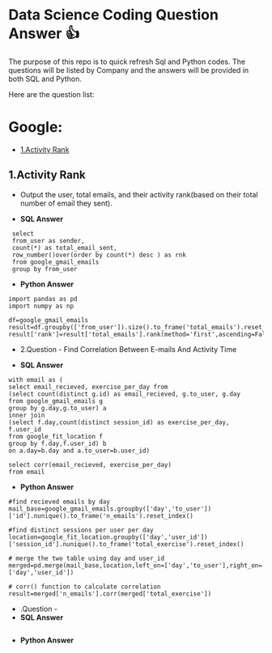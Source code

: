 
# Data Science Coding Question Answer :+1:

The purpose of this repo is to quick refresh Sql and Python codes. The questions will be listed by Company and the answers will be provided in both SQL and Python.

Here are the question list:

# Google:
* [1.Activity Rank](#activity-rank)



## 1.Activity Rank
* Output the user, total emails, and their activity rank(based on their total number of email they sent).

* **SQL Answer**
```
 select 
 from_user as sender,
 count(*) as total_email_sent,
 row_number()over(order by count(*) desc ) as rnk
 from google_gmail_emails
 group by from_user
 ```

* **Python Answer**
 ```
 import pandas as pd
 import numpy as np

 df=google_gmail_emails
 result=df.groupby(['from_user']).size().to_frame('total_emails').reset_index()
 result['rank']=result['total_emails'].rank(method='first',ascending=False)
```

* 2.Question - Find Correlation Between E-mails And Activity Time

* **SQL Answer**
```
with email as (
select email_recieved, exercise_per_day from
(select count(distinct g.id) as email_recieved, g.to_user, g.day
from google_gmail_emails g
group by g.day,g.to_user) a
inner join
(select f.day,count(distinct session_id) as exercise_per_day, f.user_id
from google_fit_location f
group by f.day,f.user_id) b
on a.day=b.day and a.to_user=b.user_id)

select corr(email_recieved, exercise_per_day)
from email

```
 
 * **Python Answer**
```
#find recieved emails by day
mail_base=google_gmail_emails.groupby(['day','to_user'])['id'].nunique().to_frame('n_emails').reset_index()

#find distinct sessions per user per day
location=google_fit_location.groupby(['day','user_id'])['session_id'].nunique().to_frame('total_exercise').reset_index()

# merge the two table using day and user_id
merged=pd.merge(mail_base,location,left_on=['day','to_user'],right_on=['day','user_id'])

# corr() function to calculate correlation
result=merged['n_emails'].corr(merged['total_exercise'])
```

* .Question - 
* **SQL Answer**
```

 ```
 
 * **Python Answer**
 ```

```
